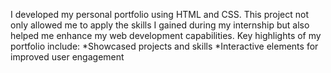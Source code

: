  I developed my personal portfolio using HTML and CSS. 
 This project not only allowed me to apply the skills I gained during my internship but also helped me enhance my web development capabilities.
Key highlights of my portfolio include:
*Showcased projects and skills
*Interactive elements for improved user engagement
